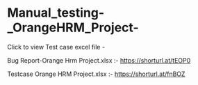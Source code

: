 # Manual_testing-_OrangeHRM_Project-
Click to view Test case excel file -

Bug Report-Orange Hrm Project.xlsx :- https://shorturl.at/tEOP0 

Testcase Orange HRM Project.xlsx :- https://shorturl.at/fnBOZ
